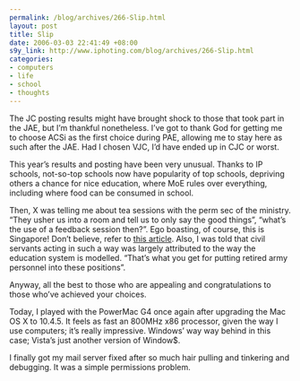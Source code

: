 ```yaml
--- 
permalink: /blog/archives/266-Slip.html
layout: post
title: Slip
date: 2006-03-03 22:41:49 +08:00
s9y_link: http://www.iphoting.com/blog/archives/266-Slip.html
categories: 
- computers
- life
- school
- thoughts
---
```

<p class="whiteline"><p>The JC posting results might have brought shock to those that took part in the JAE, but I&#8217;m thankful nonetheless. I&#8217;ve got to thank God for getting me to choose ACSi as the first choice during PAE, allowing me to stay here as such after the JAE. Had I chosen VJC, I&#8217;d have ended up in CJC or worst.</p>
</p><p class="whiteline"><p>This year&#8217;s results and posting have been very unusual. Thanks to IP schools, not-so-top schools now have popularity of top schools, depriving others a chance for nice education, where MoE rules over everything, including where food can be consumed in school.</p>
</p><p class="whiteline"><p>Then, X was telling me about tea sessions with the perm sec of the ministry. &#8220;They usher us into a room and tell us to only say the good things&#8221;, &#8220;what&#8217;s the use of a feedback session then?&#8221;. Ego boasting, of course, this is Singapore! Don&#8217;t believe, refer to <a onclick="_gaq.push(['_trackPageview', '/extlink/singabloodypore.civiblog.org/blog/_archives/2006/3/1/1790784.html']);"  href="http://singabloodypore.civiblog.org/blog/_archives/2006/3/1/1790784.html">this article</a>. Also, I was told that civil servants acting in such a way was largely attributed to the way the education system is modelled. &#8220;That&#8217;s what you get for putting retired army personnel into these positions&#8221;.</p>
</p><p class="whiteline"><p>Anyway, all the best to those who are appealing and congratulations to those who&#8217;ve achieved your choices.</p>
</p><p class="whiteline"><p>Today, I played with the PowerMac G4 once again after upgrading the Mac OS X to 10.4.5. It feels as fast an 800MHz x86 processor, given the way I use computers; it&#8217;s really impressive. Windows&#8217; way way behind in this case; Vista&#8217;s just another version of Window$.</p>
</p><p class="break"><p>I finally got my mail server fixed after so much hair pulling and tinkering and debugging. It was a simple permissions problem.</p></p>
